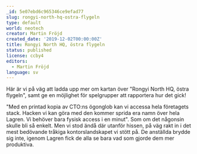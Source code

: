 ```yaml
---
_id: 5e07ebd6c965346ce9efad77
slug: rongyi-north-hq-ostra-flygeln
type: default
world: neotech
creator: Martin Fröjd
created_date: '2019-12-02T00:00:00Z'
title: Rongyi North HQ, östra flygeln
status: published
license: ccby4
editors:
  - Martin Fröjd
language: sv
---
```

Här är vi på väg att ladda upp mer om kartan över "Rongyi North HQ, östra flygeln", samt ge en möjlighet för spelgrupper att rapportera hur det gick!

"Med en printad kopia av CTO:ns ögonglob kan vi accessa hela företagets stack. Hacken vi kan göra med den kommer sprida era namn över hela Lagren. Vi behöver bara fysisk access i en minut". Som om det någonsin skulle bli så enkelt. Men vi stod ändå där utanför hissen, på väg rakt in i det mest bedövande tråkiga kontorslandskapet vi stött på. De anställda brydde sig inte, igenom Lagren fick de alla se bara vad som gjorde dem mer produktiva.
